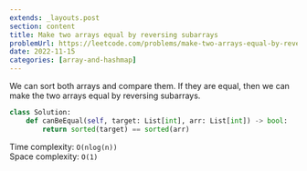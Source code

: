 ```yaml
---
extends: _layouts.post
section: content
title: Make two arrays equal by reversing subarrays
problemUrl: https://leetcode.com/problems/make-two-arrays-equal-by-reversing-subarrays/
date: 2022-11-15
categories: [array-and-hashmap]
---
```


We can sort both arrays and compare them. If they are equal, then we can make the two arrays equal by reversing subarrays.

```python
class Solution:
    def canBeEqual(self, target: List[int], arr: List[int]) -> bool:
        return sorted(target) == sorted(arr)
```

Time complexity: `O(nlog(n))` <br/>
Space complexity: `O(1)`